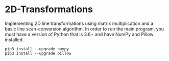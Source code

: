 # 2D-Transformations
Implementing 2D line transformations using matrix multiplication and a
basic line scan-conversion algorithm. In order to run the main program,
you must have a version of Python that is 3.6+ and have NumPy and
Pillow installed.

    pip3 install --upgrade numpy
    pip3 install --upgrade pillow